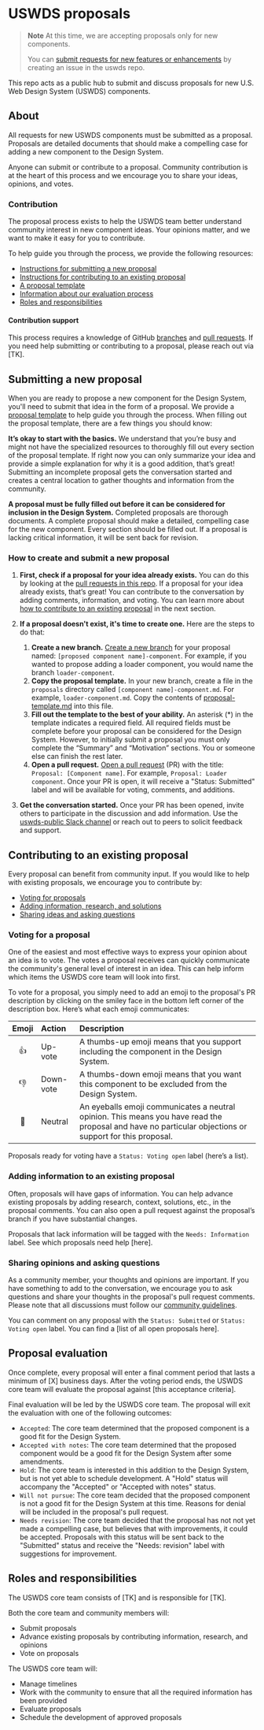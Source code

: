 # USWDS proposals

> **Note**
> At this time, we are accepting proposals only for new components. 
>
> You can [submit requests for new features or enhancements](https://github.com/uswds/uswds/issues/new/choose) by creating an issue in the uswds repo.

This repo acts as a public hub to submit and discuss proposals for new U.S. Web Design System (USWDS) components.

## About

All requests for new USWDS components must be submitted as a proposal. Proposals are detailed documents that should make a compelling case for adding a new component to the Design System.

Anyone can submit or contribute to a proposal. Community contribution is at the heart of this process and we encourage you to share your ideas, opinions, and votes.

### Contribution

The proposal process exists to help the USWDS team better understand community interest in new component ideas. Your opinions matter, and we want to make it easy for you to contribute.

To help guide you through the process, we provide the following resources:

- [Instructions for submitting a new proposal](#submitting-a-new-proposal)
- [Instructions for contributing to an existing proposal](#contributing-to-an-existing-proposal)
- [A proposal template](https://github.com/amyleadem/uswds-proposals/blob/main/proposals/_proposal-template.md)
- [Information about our evaluation process](#proposal-evaluation)
- [Roles and responsibilities](#roles-and-responsibilities)

#### Contribution support

This process requires a knowledge of GitHub [branches](https://docs.github.com/en/pull-requests/collaborating-with-pull-requests/proposing-changes-to-your-work-with-pull-requests/about-branches) and [pull requests](https://docs.github.com/en/pull-requests/collaborating-with-pull-requests/proposing-changes-to-your-work-with-pull-requests/about-pull-requests). If you need help submitting or contributing to a proposal, please reach out via [TK].

## Submitting a new proposal

When you are ready to propose a new component for the Design System, you'll need to submit that idea in the form of a proposal. We provide a [proposal template](https://github.com/amyleadem/uswds-proposals/blob/main/proposals/_proposal-template.md) to help guide you through the process. When filling out the proposal template, there are a few things you should know:

**It’s okay to start with the basics.** We understand that you’re busy and might not have the specialized resources to thoroughly fill out every section of the proposal template. If right now you can only summarize your idea and provide a simple explanation for why it is a good addition, that’s great! Submitting an incomplete proposal gets the conversation started and creates a central location to gather thoughts and information from the community.

**A proposal must be fully filled out before it can be considered for inclusion in the Design System.** Completed proposals are thorough documents. A complete proposal should make a detailed, compelling case for the new component. Every section should be filled out. If a proposal is lacking critical information, it will be sent back for revision. 

### How to create and submit a new proposal

1. **First, check if a proposal for your idea already exists.** You can do this by looking at the [pull requests in this repo](https://github.com/amyleadem/uswds-proposals/pulls). If a proposal for your idea already exists, that’s great! You can contribute to the conversation by adding comments, information, and voting. You can learn more about [how to contribute to an existing proposal](#contributing-to-an-existing-proposal) in the next section.

1. **If a proposal doesn't exist, it's time to create one.** Here are the steps to do that:
    1. **Create a new branch.** [Create a new branch](https://docs.github.com/en/pull-requests/collaborating-with-pull-requests/proposing-changes-to-your-work-with-pull-requests/creating-and-deleting-branches-within-your-repository) for your proposal named: `[proposed component name]-component`. For example, if you wanted to propose adding a loader component, you would name the branch `loader-component`.
    1. **Copy the proposal template.** In your new branch, create a file in the `proposals` directory called `[component name]-component.md`. For example, `loader-component.md`. Copy the contents of [proposal-template.md](https://github.com/amyleadem/uswds-proposals/blob/add-readme-and-template/proposals/proposal-template.md) into this file.
    1. **Fill out the template to the best of your ability.**  An asterisk (*) in the template indicates a required field. All required fields must be complete before your proposal can be considered for the Design System. However, to initially submit a proposal you must only complete the “Summary” and “Motivation” sections. You or someone else can finish the rest later.
    1. **Open a pull request.** [Open a pull request](https://docs.github.com/en/pull-requests/collaborating-with-pull-requests/proposing-changes-to-your-work-with-pull-requests/creating-a-pull-request) (PR) with the title: `Proposal: [Component name]`. For example, `Proposal: Loader component`. Once your PR is open, it will receive a "Status: Submitted" label and will be available for voting, comments, and additions.

1. **Get the conversation started.** Once your PR has been opened, invite others to participate in the discussion and add information. Use the [uswds-public Slack channel](https://gsa-tts.slack.com/archives/C3F14AHSQ) or reach out to peers to solicit feedback and support.

## Contributing to an existing proposal

Every proposal can benefit from community input. If you would like to help with existing proposals, we encourage you to contribute by:

- [Voting for proposals](#voting-for-a-proposal)
- [Adding information, research, and solutions](#adding-information-to-an-existing-proposal)
- [Sharing ideas and asking questions](#sharing-opinions-and-asking-questions)

### Voting for a proposal

One of the easiest and most effective ways to express your opinion about an idea is to vote. The votes a proposal receives can quickly communicate the community's general level of interest in an idea. This can help inform which items the USWDS core team will look into first.

To vote for a proposal, you simply need to add an emoji to the proposal's PR description by clicking on the smiley face in the bottom left corner of the description box. Here’s what each emoji communicates:

| Emoji            | Action | Description |
| :----------------------------: | :-------------- | :--------- |
| 👍 | Up-vote |   A thumbs-up emoji means that you support including the component in the Design System.    |
| 👎 | Down-vote | A thumbs-down emoji means that you want this component to be excluded from the Design System.   |
| 👀 | Neutral | An eyeballs emoji communicates a neutral opinion. This means you have read the proposal and have no particular objections or support for this proposal. |

Proposals ready for voting have a `Status: Voting open` label (here’s a list).

### Adding information to an existing proposal

Often, proposals will have gaps of information. You can help advance existing proposals by adding research, context, solutions, etc., in the proposal comments. You can also open a pull request against the proposal’s branch if you have substantial changes.

Proposals that lack information will be tagged with the  `Needs: Information` label. See which proposals need help [here].

### Sharing opinions and asking questions

As a community member, your thoughts and opinions are important. If you have something to add to the conversation, we encourage you to ask questions and share your thoughts in the proposal's pull request comments. Please note that all discussions must follow our [community guidelines](https://designsystem.digital.gov/about/community/#community-conduct).

You can comment on any proposal with the `Status: Submitted` or `Status: Voting open` label. You can find a [list of all open proposals here].

## Proposal evaluation

Once complete, every proposal will enter a final comment period that lasts a minimum of [X] business days. After the voting period ends, the USWDS core team will evaluate the proposal against [this acceptance criteria]. 

Final evaluation will be led by the USWDS core team. The proposal will exit the evaluation with one of the following outcomes:

- `Accepted`: The core team determined that the proposed component is a good fit for the Design System. 
- `Accepted with notes`: The core team determined that the proposed component would be a good fit for the Design System after some amendments.
- `Hold`: The core team is interested in this addition to the Design System, but is not yet able to schedule development. A "Hold" status will accompany the "Accepted" or "Accepted with notes" status.
- `Will not pursue`: The core team decided that the proposed component is not a good fit for the Design System at this time. Reasons for denial will be included in the proposal's pull request.
- `Needs revision`: The core team decided that the proposal has not not yet made a compelling case, but believes that with improvements, it could be accepted. Proposals with this status will be sent back to the "Submitted" status and receive the "Needs: revision" label with suggestions for improvement.

## Roles and responsibilities

The USWDS core team consists of [TK] and is responsible for [TK].

Both the core team and community members will:

- Submit proposals 
- Advance existing proposals by contributing information, research, and opinions
- Vote on proposals

The USWDS core team will:

- Manage timelines
- Work with the community to ensure that all the required information has been provided
- Evaluate proposals
- Schedule the development of approved proposals
